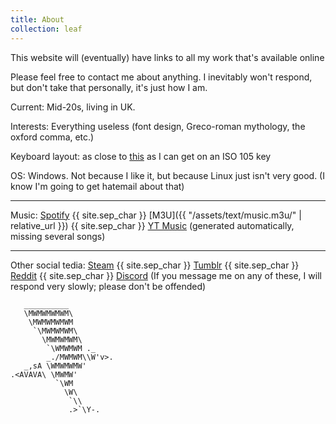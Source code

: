 ```yaml
---
title: About
collection: leaf
---
```


This website will (eventually) have links to all my work that's available online

Please feel free to contact me about anything. I inevitably won't respond, but don't take that personally, it's just how I am. 

Current: Mid-20s, living in UK.

Interests: Everything useless (font design, Greco-roman mythology, the oxford comma, etc.)

Keyboard layout: as close to [this](http://www.keyboard-layout-editor.com/#/gists/706d745d94785947cd75d64f6cd978f9) as I can get on an ISO 105 key

OS: Windows. Not because I like it, but because Linux just isn't very good. (I know I'm going to get hatemail about that)

---

Music: [Spotify](https://open.spotify.com/playlist/5q8crqSxKiqtpIKnAgkYRU?si=UEucTXZZRP2mZ2PBVUpY1A) {{ site.sep_char }} [M3U]({{ "/assets/text/music.m3u/" | relative_url }}) {{ site.sep_char }} [YT Music](https://music.youtube.com/playlist?list=PLxu-Tz00k18Ef1lyMdoGFgPkcxrM115jp) (generated automatically, missing several songs)

---

Other social tedia: [Steam](https://steamcommunity.com/id/zeusofthecrows/) {{ site.sep_char }} [Tumblr](https://zeusofthecrows.tumblr.com/)  {{ site.sep_char }} [Reddit](https://www.reddit.com/user/ZeusOfTheCrows/overview) {{ site.sep_char }} [Discord](https://discord.app/ZeusOfTheCrows#0492 "ZeusOfTheCrows#0492") 
(If you message me on any of these, I will respond very slowly; please don't be offended)


	   __________
	   \MWMWMWMWM\             
	    \MWMWMWMWM         
	     `\MWMWMWM\            
	       \MWMWMWM\           
	        `\WMWMWM ._    
	        _./MWMWM\\W'v>.
	   _,sA \WMWMWMW'          
	.<AVAVA\ \MWMW'            
	          `\WM             
	            \W\            
	             `\\           
	             .>`\Y-.

